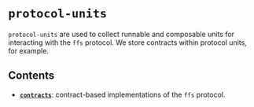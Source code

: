 # `protocol-units`
`protocol-units` are used to collect runnable and composable units for interacting with the `ffs` protocol. We store contracts within protocol units, for example. 

## Contents
- **[`contracts`](./contracts/)**: contract-based implementations of the `ffs` protocol.